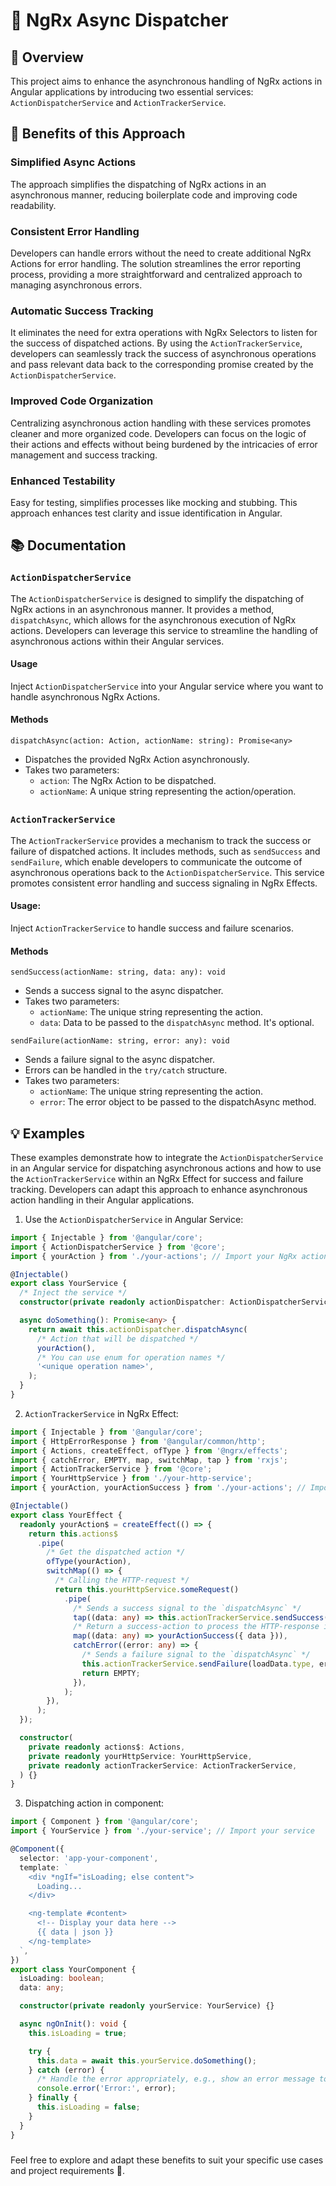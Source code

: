 # 🚀 NgRx Async Dispatcher

## 📖 Overview

This project aims to enhance the asynchronous handling of NgRx actions in Angular applications by introducing two
essential services: `ActionDispatcherService` and `ActionTrackerService`.

## 🌟 Benefits of this Approach

### Simplified Async Actions

The approach simplifies the dispatching of NgRx actions in an asynchronous manner, reducing boilerplate
code and improving code readability.

### Consistent Error Handling

Developers can handle errors without the need to create additional NgRx Actions for error handling.
The solution streamlines the error reporting process, providing a more straightforward and centralized approach to
managing asynchronous errors.

### Automatic Success Tracking

It eliminates the need for extra operations with NgRx Selectors to listen for the success of dispatched actions.
By using the `ActionTrackerService`, developers can seamlessly track the success of asynchronous operations and
pass relevant data back to the corresponding promise created by the `ActionDispatcherService`.

### Improved Code Organization

Centralizing asynchronous action handling with these services promotes cleaner and more organized code. Developers can
focus on the logic of their actions and effects without being burdened by the intricacies of error management and
success tracking.

### Enhanced Testability

Easy for testing, simplifies processes like mocking and stubbing. This approach enhances test clarity and issue
identification in Angular.

## 📚 Documentation

### `ActionDispatcherService`

The `ActionDispatcherService` is designed to simplify the dispatching of NgRx actions in an asynchronous manner. It
provides a method, `dispatchAsync`, which allows for the asynchronous execution of NgRx actions. Developers can leverage
this service to streamline the handling of asynchronous actions within their Angular services.

#### Usage

Inject `ActionDispatcherService` into your Angular service where you want to handle asynchronous NgRx Actions.

#### Methods

`dispatchAsync(action: Action, actionName: string): Promise<any>`

- Dispatches the provided NgRx Action asynchronously.
- Takes two parameters:
    - `action`: The NgRx Action to be dispatched.
    - `actionName`: A unique string representing the action/operation.

##
### `ActionTrackerService`

The `ActionTrackerService` provides a mechanism to track the success or failure of dispatched actions. It includes
methods, such as `sendSuccess` and `sendFailure`, which enable developers to communicate the outcome of asynchronous
operations back to the `ActionDispatcherService`. This service promotes consistent error handling and success
signaling in NgRx Effects.

#### Usage:

Inject `ActionTrackerService` to handle success and failure scenarios.

#### Methods

`sendSuccess(actionName: string, data: any): void`

- Sends a success signal to the async dispatcher.
- Takes two parameters:
    - `actionName`: The unique string representing the action.
    - `data`: Data to be passed to the `dispatchAsync` method. It's optional.

`sendFailure(actionName: string, error: any): void`

- Sends a failure signal to the async dispatcher.
- Errors can be handled in the `try/catch` structure.
- Takes two parameters:
  - `actionName`: The unique string representing the action.
  - `error`: The error object to be passed to the dispatchAsync method.

## 💡 Examples

These examples demonstrate how to integrate the `ActionDispatcherService` in an Angular service for dispatching
asynchronous actions and how to use the `ActionTrackerService` within an NgRx Effect for success and failure tracking.
Developers can adapt this approach to enhance asynchronous action handling in their Angular applications.

1. Use the `ActionDispatcherService` in Angular Service:

```typescript
import { Injectable } from '@angular/core';
import { ActionDispatcherService } from '@core';
import { yourAction } from './your-actions'; // Import your NgRx action

@Injectable()
export class YourService {
  /* Inject the service */
  constructor(private readonly actionDispatcher: ActionDispatcherService) {}

  async doSomething(): Promise<any> {
    return await this.actionDispatcher.dispatchAsync(
      /* Action that will be dispatched */
      yourAction(),
      /* You can use enum for operation names */
      '<unique operation name>',
    );
  }
}
```

2. `ActionTrackerService` in NgRx Effect:

```typescript
import { Injectable } from '@angular/core';
import { HttpErrorResponse } from '@angular/common/http';
import { Actions, createEffect, ofType } from '@ngrx/effects';
import { catchError, EMPTY, map, switchMap, tap } from 'rxjs';
import { ActionTrackerService } from '@core';
import { YourHttpService } from './your-http-service';
import { yourAction, yourActionSuccess } from './your-actions'; // Import your NgRx actions

@Injectable()
export class YourEffect {
  readonly yourAction$ = createEffect(() => {
    return this.actions$
      .pipe(
        /* Get the dispatched action */
        ofType(yourAction),
        switchMap(() => {
          /* Calling the HTTP-request */
          return this.yourHttpService.someRequest()
            .pipe(
              /* Sends a success signal to the `dispatchAsync` */
              tap((data: any) => this.actionTrackerService.sendSuccess('<unique operation name>', data)),
              /* Return a success-action to process the HTTP-response in the NgRx Reducer */
              map((data: any) => yourActionSuccess({ data })),
              catchError((error: any) => {
                /* Sends a failure signal to the `dispatchAsync` */
                this.actionTrackerService.sendFailure(loadData.type, error);
                return EMPTY;
              }),
            );
        }),
      );
  });

  constructor(
    private readonly actions$: Actions,
    private readonly yourHttpService: YourHttpService,
    private readonly actionTrackerService: ActionTrackerService,
  ) {}
}
```

3. Dispatching action in component:

```typescript
import { Component } from '@angular/core';
import { YourService } from './your-service'; // Import your service

@Component({
  selector: 'app-your-component',
  template: `
    <div *ngIf="isLoading; else content">
      Loading...
    </div>

    <ng-template #content>
      <!-- Display your data here -->
      {{ data | json }}
    </ng-template>
  `,
})
export class YourComponent {
  isLoading: boolean;
  data: any;

  constructor(private readonly yourService: YourService) {}

  async ngOnInit(): void {
    this.isLoading = true;

    try {
      this.data = await this.yourService.doSomething();
    } catch (error) {
      /* Handle the error appropriately, e.g., show an error message to the user */
      console.error('Error:', error);
    } finally {
      this.isLoading = false;
    }
  }
}
```

###
Feel free to explore and adapt these benefits to suit your specific use cases and project requirements 🎉.
